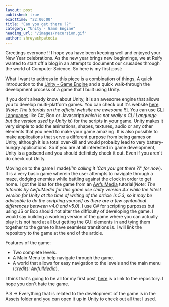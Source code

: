 ```yaml
---
layout: post
published: true
exacttime: "22:00:00"
title: "Can you get there ??"
category: "Unity - Game Engine"
headimg_url: "/images/recursion.gif"
author: shreyashpatodia
---
```


Greetings everyone !! 
I hope you have been keeping well and enjoyed your New Year celebrations. As the new year brings new beginnings, we at Reify wanted to start off a blog in an attempt to document our crusades through the world of Computer Science. So here is my first post:

What I want to address in this piece is a combination of things, A quick introduction to the [Unity - Game Engine](https://unity3d.com/) and a quick walk-through the development process of a game that I built using Unity. 

If you don't already know about Unity, it is an awesome engine that allows you to develop multi-platform games. You can check out it's website [here](https://unity3d.com/). [_Note: The tutorials on the official website are awesome !!_]. You can use [CLI Languages](https://en.wikipedia.org/wiki/List_of_CLI_languages) like C#, Boo or Javascript(_which is not really a CLI Language but the version used by Unity is_) for the scripts in your game. Unity makes it very simple to add the animations, shapes, textures, audio or any other elements that you need to make your game amazing. It is also possible to make applications that serve a different purpose from being games on Unity, although it is a total over-kill and would probalby lead to very battery-hungry applications. So if you are at all interested in game development, Unity is a godsend and you should definitely check it out. Even if you aren't do check out Unity.  

Moving on to the game I made(_I'm calling it 'Can you get there ??' for now_). It is a very basic game wherein the user attempts to navigate through a maze, dodging enemies while battling against the clock in order to get home. I got the idea for the game from an [AwfulMedia](https://www.youtube.com/user/AwfulMedia) tutorial(_Note: The tutorials by AwfulMedia for this game use Unity version 4.x while the latest version for Unity at the time of writing of the article is 5.3, so it may be advisable to do the scripting yourself as there are a few syntactical differences between v4.0 and v5.0_). I use C# for scripting purposes but using JS or Boo should not alter the difficulty of developing the game. I would say building a working version of the game where you can actually play it is not hard at all but getting the GUI elements in and tying them together to the game to have seamless transitions is. I will link the repository to the game at the end of the article. 

Features of the game:

+ Two complete levels.
+ A Main Menu to help navigate through the game.
+ A world that allows for easy navigation to the levels and the main menu (_credits: [AwfulMedia](https://www.youtube.com/user/AwfulMedia)_).

I think that's going to be all for my first post, [here](https://github.com/ShreyashPatodia/Can-You-Get-There) is a link to the repository. I hope you don't hate the game.

P.S -> Everything that is related to the development of the game is in the Assets folder and you can open it up in Unity to check out all that I used.





